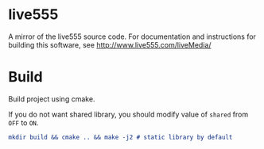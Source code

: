 # live555
A mirror of the live555 source code.
For documentation and instructions for building this software,
see <http://www.live555.com/liveMedia/>

# Build
Build project using cmake.

If you do not want shared library, you should modify value of `shared` from `OFF` to `ON`.

```cmake
mkdir build && cmake .. && make -j2 # static library by default
```
